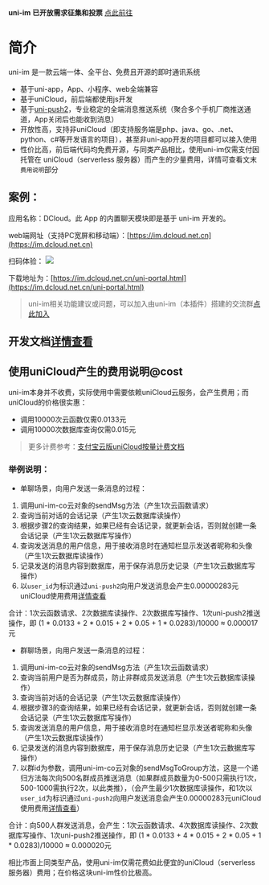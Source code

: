 **uni-im 已开放需求征集和投票** [点此前往](https://vote.dcloud.net.cn/#/?name=uni-im)

# 简介
uni-im 是一款云端一体、全平台、免费且开源的即时通讯系统
- 基于uni-app，App、小程序、web全端兼容
- 基于uniCloud，前后端都使用js开发
- 基于[uni-push2](https://uniapp.dcloud.net.cn/unipush-v2.html)，专业稳定的全端消息推送系统（聚合多个手机厂商推送通道，App关闭后也能收到消息）
- 开放性高，支持非uniCloud（即支持服务端是php、java、go、.net、python、c#等开发语言的项目），甚至非uni-app开发的项目都可以接入使用
- 性价比高，前后端代码均免费开源，与同类产品相比，使用uni-im仅需支付因托管在 uniCloud（serverless 服务器）而产生的少量费用，详情可查看文末`费用说明`部分

## 案例：
应用名称：DCloud。此 App 的内置聊天模块即是基于 uni-im 开发的。

web端网址（支持PC宽屏和移动端）：[https://im.dcloud.net.cn](https://im.dcloud.net.cn)

扫码体验： ![](https://web-ext-storage.dcloud.net.cn/doc/im/download.png)

下载地址为：[https://im.dcloud.net.cn/uni-portal.html](https://im.dcloud.net.cn/uni-portal.html)

> uni-im相关功能建议或问题，可以加入由uni-im（本插件）搭建的交流群[点此加入](https://im.dcloud.net.cn/#/?joinGroup=63ef49711d358337456f4d67)
 
## 开发文档[详情查看](https://uniapp.dcloud.net.cn/uniCloud/uni-im.html)

## 使用uniCloud产生的费用说明@cost

uni-im本身并不收费，实际使用中需要依赖uniCloud云服务，会产生费用；而uniCloud的价格很实惠：  
- 调用10000次云函数仅需0.0133元
- 调用10000次数据库查询仅需0.015元
> 更多计费参考：[支付宝云版uniCloud按量计费文档](https://doc.dcloud.net.cn/uniCloud/price.html#alipay)

### 举例说明：  
- 单聊场景，向用户发送一条消息的过程：
1. 调用uni-im-co云对象的sendMsg方法（产生1次云函数请求）
2. 查询当前对话的会话记录（产生1次云数据库读操作）
3. 根据步骤2的查询结果，如果已经有会话记录，就更新会话，否则就创建一条会话记录（产生1次云数据库写操作）
4. 查询发送消息的用户信息，用于接收消息时在通知栏显示发送者昵称和头像（产生1次云数据库读操作）
5. 记录发送的消息内容到数据库，用于保存消息历史记录（产生1次云数据库写操作）
6. 以`user_id`为标识通过`uni-push2`向用户发送消息会产生0.00000283元uniCloud使用费用[详情查看](https://uniapp.dcloud.net.cn/unipush-v2.html#cost)

合计：1次云函数请求、2次数据库读操作、2次数据库写操作、1次uni-push2推送操作，即 (1 * 0.0133 + 2 * 0.015 + 2 * 0.05 + 1 * 0.0283)/10000 ≈ 0.000017元

- 群聊场景，向用户发送一条消息的过程：
1. 调用uni-im-co云对象的sendMsg方法（产生1次云函数请求）
2. 查询当前用户是否为群成员，防止非群成员发送消息（产生1次云数据库读操作）
3. 查询当前对话的会话记录（产生1次云数据库读操作）
4. 根据步骤3的查询结果，如果已经有会话记录，就更新会话，否则就创建一条会话记录（产生1次云数据库写操作）
5. 查询发送消息的用户信息，用于接收消息时在通知栏显示发送者昵称和头像（产生1次云数据库读操作）
6. 记录发送的消息内容到数据库，用于保存消息历史记录（产生1次云数据库写操作）
7. 以群id为参数，调用uni-im-co云对象的sendMsgToGroup方法，这是一个递归方法每次向500名群成员推送消息（如果群成员数量为0-500只需执行1次，500-1000需执行2次，以此类推），（会产生最少1次数据库读操作，和1次以`user_id`为标识通过`uni-push2`向用户发送消息会产生0.00000283元uniCloud使用费用[详情查看](https://uniapp.dcloud.net.cn/unipush-v2.html#cost)）

合计：向500人群发送消息，会产生：1次云函数请求、4次数据库读操作、2次数据库写操作、1次uni-push2推送操作，即 (1 * 0.0133 + 4 * 0.015 + 2 * 0.05 + 1 * 0.0283)/10000 ≈ 0.000020元

相比市面上同类型产品，使用uni-im仅需花费如此便宜的uniCloud（serverless服务器）费用；在价格这块uni-im性价比极高。